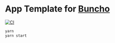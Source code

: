 # App Template for [Buncho](https://github.com/neetly/buncho)

[![CI](https://github.com/neetly/app-template/actions/workflows/ci.yml/badge.svg)](https://github.com/neetly/app-template/actions/workflows/ci.yml)

```sh
yarn
yarn start
```

